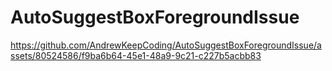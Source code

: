 # AutoSuggestBoxForegroundIssue

https://github.com/AndrewKeepCoding/AutoSuggestBoxForegroundIssue/assets/80524586/f9ba6b64-45e1-48a9-9c21-c227b5acbb83
